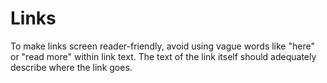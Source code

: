 # Links

To make links screen reader-friendly, avoid using vague words like "here" or "read more" within link text. The text of the link itself should adequately describe where the link goes.
